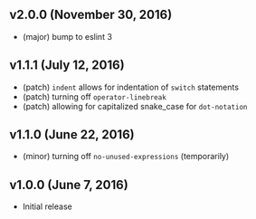 ## v2.0.0 (November 30, 2016)
- (major) bump to eslint 3

## v1.1.1 (July 12, 2016)
- (patch) `indent` allows for indentation of `switch` statements
- (patch) turning off `operator-linebreak`
- (patch) allowing for capitalized snake_case for `dot-notation`

## v1.1.0 (June 22, 2016)
- (minor) turning off `no-unused-expressions` (temporarily)

## v1.0.0 (June 7, 2016)
- Initial release
